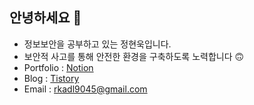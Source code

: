 ## 안녕하세요 👋
* 정보보안을 공부하고 있는 정현욱입니다.
* 보안적 사고를 통해 안전한 환경을 구축하도록 노력합니다 🙃
* Portfolio : [Notion](https://na-jjang-ssae.notion.site/na-jjang-ssae/254f1623f6dc40b1999789a5963b6848)
* Blog : [Tistory](https://na-jjang-ssae.tistory.com/)
* Email : rkadl9045@gmail.com
